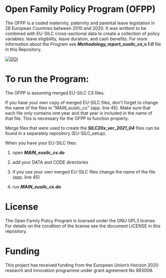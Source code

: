 # Open Family Policy Program (OFPP)

The OFPP is a coded maternity, paternity and parental leave legislation in 28 European Countries between 2010 and 2020. It was writtent to be combined with EU-SILC cross-sectional data to create a collection of policy variables: leave eligibility, leave duration, and cash benefits. For more information about the Program see **_Methodology_report_eusilc_cs_v.1.0_** file in this Repository. 

[![DOI](https://zenodo.org/badge/399796332.svg)](https://zenodo.org/badge/latestdoi/399796332)

# To run the Program:
The OFPP is assuming merged EU-SILC CS files. 

If you have your own copy of merged EU-SILC files, don't forget to change the name of the files in "MAIN_eusilc_cs" (app. line 45). Make sure that each file only contains one year and that year is included in the name of that file. This is necessary for the OFPP to function properly. 

Merge files that were used to create the **_SILC20x_ver_2021_04_** files can be found in a separately repository (EU-SILC_setup).  

When you have your EU-SILC files: 

1. open **_MAIN_eusilc_cs.do_**
    
2. add your DATA and CODE directories
   
3. if you use your own merged EU-SILC files change the name of the file (app. line 45)
    
4. run **_MAIN_eusilc_cs.do_**


# License 

The Open Family Policy Program is licensed under the GNU GPL3 license. For details on the condition of the license see the document LICENSE in this repository.


# Funding 

This project has received funding from the European Union’s Horizon 2020 research and innovation programme under grant agreement No 893008.

